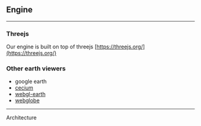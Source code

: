 ## Engine

---

### Threejs

Our engine is built on top of threejs [https://threejs.org/](https://threejs.org/)

### Other earth viewers

* google earth
* [cecium](https://cesiumjs.org/)
* [webgl-earth](http://www.webglearth.org/)
* [webglobe](https://github.com/iSpring/WebGlobe)

---

Architecture



